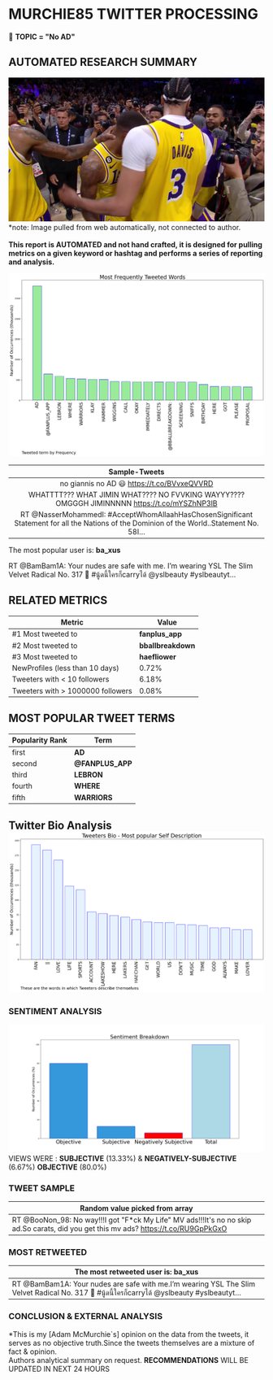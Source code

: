 # MURCHIE85 TWITTER PROCESSING 
&#x1F34E; **TOPIC = "No AD"**

## AUTOMATED RESEARCH SUMMARY

![image](assets/2023-05-09hashtagImage.png)*note: Image pulled from web automatically, not connected to author.
<br></br>
<b> This report is AUTOMATED and not hand crafted, it is designed for pulling metrics on a given keyword or hashtag and performs a series of reporting and analysis.</b>



![image](assets/2023-05-09TWEETS.png)



|                **Sample-Tweets**        |
| :-------------: |
| no giannis no AD 😃 https://t.co/BVvxeQVVRD |
| WHATTTT??? WHAT JIMIN WHAT???? NO FVVKING WAYYY???? OMGGGH JIMINNNNN https://t.co/mYSZhNP3lB |
| RT @NasserMohammedI: #AcceptWhomAllaahHasChosenSignificant Statement for all the Nations of the Dominion of the World..Statement No. 58I… |

The most popular user is: **ba_xus**
<div class="alert alert-block alert-danger"> RT @BamBam1A: Your nudes are safe with me.
I’m wearing YSL The Slim Velvet Radical No. 317 💄  
#นู้ดนี้ใครก็carryได้ @yslbeauty #yslbeautyt…</div>

## RELATED METRICS<br>
| Metric | Value |
| ------------- | ------------- |
| #1 Most tweeted to  | **fanplus_app** |
| #2 Most tweeted to  | **bballbreakdown** |
| #3 Most tweeted to  | **haefliower** |
| NewProfiles (less than 10 days) | 0.72%  |
| Tweeters with < 10 followers  | 6.18%|
| Tweeters with > 1000000 followers  | 0.08%  |



## MOST POPULAR TWEET TERMS 


| Popularity Rank  | Term |
| ------------- | ------------- |
| first  | **AD**  |
| second  | **@FANPLUS_APP**  |
| third  | **LEBRON** |
| fourth  | **WHERE**  |
| fifth  | **WARRIORS**  |


## Twitter Bio Analysis![image](assets/2023-05-09BIO.png)
### SENTIMENT ANALYSIS
![image](assets/2023-05-09sentiment.png)
VIEWS WERE : **SUBJECTIVE**  (13.33%) & **NEGATIVELY-SUBJECTIVE** (6.67%) **OBJECTIVE** (80.0%)

### TWEET SAMPLE 
| Random value picked from array |
| ------------- |
|RT @BooNon_98: No way!!!I got "F*ck My Life" MV ads!!!It's no no skip ad.So carats, did you get this mv ads? https://t.co/RU9GpPkGxO |

### MOST RETWEETED 

| The most retweeted user is: **ba_xus**  |
| ------------- |
| RT @BamBam1A: Your nudes are safe with me.I’m wearing YSL The Slim Velvet Radical No. 317 💄  #นู้ดนี้ใครก็carryได้ @yslbeauty #yslbeautyt… |

### CONCLUSION & EXTERNAL ANALYSIS

*This is my [Adam McMurchie`s] opinion on the data from the tweets, it serves as no objective truth.Since the tweets themselves are a mixture of fact & opinion.<br>
Authors analytical summary on request.
**RECOMMENDATIONS** WILL BE UPDATED IN NEXT  24 HOURS <br>